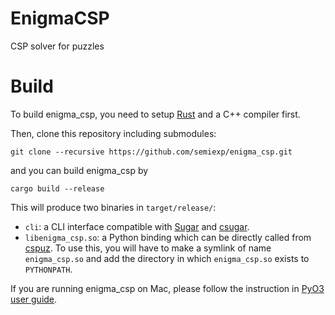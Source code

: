 # EnigmaCSP
CSP solver for puzzles

# Build

To build enigma_csp, you need to setup [Rust](https://www.rust-lang.org/) and a C++ compiler first.

Then, clone this repository including submodules:

```
git clone --recursive https://github.com/semiexp/enigma_csp.git
```

and you can build enigma_csp by

```
cargo build --release
```

This will produce two binaries in `target/release/`:

- `cli`: a CLI interface compatible with [Sugar](https://cspsat.gitlab.io/sugar/) and [csugar](https://github.com/semiexp/csugar).
- `libenigma_csp.so`: a Python binding which can be directly called from [cspuz](https://github.com/semiexp/cspuz). To use this, you will have to make a symlink of name `enigma_csp.so` and add the directory in which `enigma_csp.so` exists to `PYTHONPATH`.

If you are running enigma_csp on Mac, please follow the instruction in [PyO3 user guide](https://pyo3.rs/v0.15.1/building_and_distribution.html#macos).
